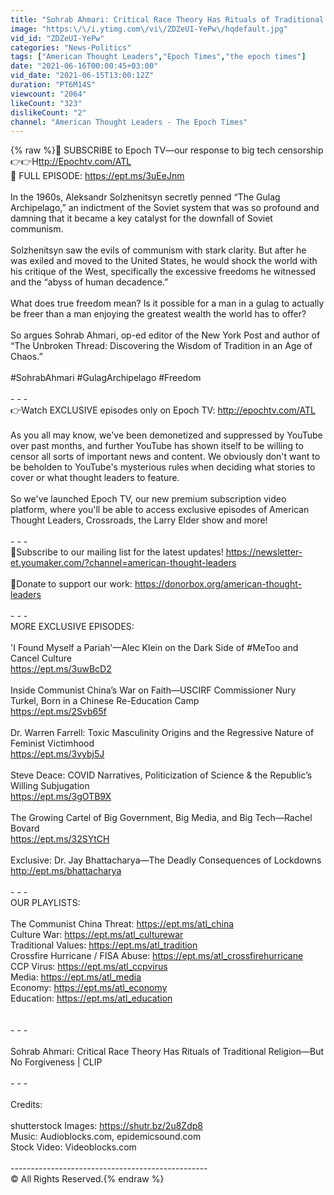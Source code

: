 ```yaml
---
title: "Sohrab Ahmari: Critical Race Theory Has Rituals of Traditional Religion—But No Forgiveness | CLIP"
image: "https:\/\/i.ytimg.com\/vi\/ZDZeUI-YePw\/hqdefault.jpg"
vid_id: "ZDZeUI-YePw"
categories: "News-Politics"
tags: ["American Thought Leaders","Epoch Times","the epoch times"]
date: "2021-06-16T00:00:45+03:00"
vid_date: "2021-06-15T13:00:12Z"
duration: "PT6M14S"
viewcount: "2064"
likeCount: "323"
dislikeCount: "2"
channel: "American Thought Leaders - The Epoch Times"
---
```

{% raw %}🔵 SUBSCRIBE to Epoch TV—our response to big tech censorship👉👉H<a rel="nofollow" target="blank" href="ttp://Epochtv.com/ATL">ttp://Epochtv.com/ATL</a><br />🔴 FULL EPISODE: <a rel="nofollow" target="blank" href="https://ept.ms/3uEeJnm">https://ept.ms/3uEeJnm</a><br /><br />In the 1960s, Aleksandr Solzhenitsyn secretly penned “The Gulag Archipelago,” an indictment of the Soviet system that was so profound and damning that it became a key catalyst for the downfall of Soviet communism.<br /><br />Solzhenitsyn saw the evils of communism with stark clarity. But after he was exiled and moved to the United States, he would shock the world with his critique of the West, specifically the excessive freedoms he witnessed and the “abyss of human decadence.” <br /><br />What does true freedom mean? Is it possible for a man in a gulag to actually be freer than a man enjoying the greatest wealth the world has to offer? <br /><br />So argues Sohrab Ahmari, op-ed editor of the New York Post and author of “The Unbroken Thread: Discovering the Wisdom of Tradition in an Age of Chaos.”<br /><br />#SohrabAhmari #GulagArchipelago #Freedom <br /><br />- - -<br />👉Watch EXCLUSIVE episodes only on Epoch TV: <a rel="nofollow" target="blank" href="http://epochtv.com/ATL">http://epochtv.com/ATL</a> <br /><br />As you all may know, we've been demonetized and suppressed by YouTube over past months, and further YouTube has shown itself to be willing to censor all sorts of important news and content. We obviously don't want to be beholden to YouTube's mysterious rules when deciding what stories to cover or what thought leaders to feature. <br /><br />So we've launched Epoch TV, our new premium subscription video platform, where you'll be able to access exclusive episodes of American Thought Leaders, Crossroads, the Larry Elder show and more!<br /><br />- - -<br />💎Subscribe to our mailing list for the latest updates! <a rel="nofollow" target="blank" href="https://newsletter-et.youmaker.com/?channel=american-thought-leaders">https://newsletter-et.youmaker.com/?channel=american-thought-leaders</a><br /><br />💎Donate to support our work: <a rel="nofollow" target="blank" href="https://donorbox.org/american-thought-leaders">https://donorbox.org/american-thought-leaders</a><br /><br />- - -<br />MORE EXCLUSIVE EPISODES: <br /><br />'I Found Myself a Pariah'—Alec Klein on the Dark Side of #MeToo and Cancel Culture<br /><a rel="nofollow" target="blank" href="https://ept.ms/3uwBcD2">https://ept.ms/3uwBcD2</a><br /><br />Inside Communist China’s War on Faith—USCIRF Commissioner Nury Turkel, Born in a Chinese Re-Education Camp<br /><a rel="nofollow" target="blank" href="https://ept.ms/2Svb65f">https://ept.ms/2Svb65f</a>  <br /><br />Dr. Warren Farrell: Toxic Masculinity Origins and the Regressive Nature of Feminist Victimhood<br /><a rel="nofollow" target="blank" href="https://ept.ms/3vybj5J">https://ept.ms/3vybj5J</a><br /><br />Steve Deace: COVID Narratives, Politicization of Science &amp; the Republic’s Willing Subjugation<br /><a rel="nofollow" target="blank" href="https://ept.ms/3gOTB9X">https://ept.ms/3gOTB9X</a><br /><br />The Growing Cartel of Big Government, Big Media, and Big Tech—Rachel Bovard<br /><a rel="nofollow" target="blank" href="https://ept.ms/32SYtCH">https://ept.ms/32SYtCH</a><br /><br />Exclusive: Dr. Jay Bhattacharya—The Deadly Consequences of Lockdowns<br /><a rel="nofollow" target="blank" href="http://ept.ms/bhattacharya">http://ept.ms/bhattacharya</a><br /><br />- - -<br />OUR PLAYLISTS:<br /><br />The Communist China Threat:   <a rel="nofollow" target="blank" href="https://ept.ms/atl_china">https://ept.ms/atl_china</a>   <br />Culture War: <a rel="nofollow" target="blank" href="https://ept.ms/atl_culturewar">https://ept.ms/atl_culturewar</a><br />Traditional Values: <a rel="nofollow" target="blank" href="https://ept.ms/atl_tradition">https://ept.ms/atl_tradition</a><br />Crossfire Hurricane / FISA Abuse:   <a rel="nofollow" target="blank" href="https://ept.ms/atl_crossfirehurricane">https://ept.ms/atl_crossfirehurricane</a><br />CCP Virus: <a rel="nofollow" target="blank" href="https://ept.ms/atl_ccpvirus">https://ept.ms/atl_ccpvirus</a> <br />Media: <a rel="nofollow" target="blank" href="https://ept.ms/atl_media">https://ept.ms/atl_media</a><br />Economy: <a rel="nofollow" target="blank" href="https://ept.ms/atl_economy">https://ept.ms/atl_economy</a><br />Education: <a rel="nofollow" target="blank" href="https://ept.ms/atl_education">https://ept.ms/atl_education</a><br /><br /><br />- - -<br /><br />Sohrab Ahmari: Critical Race Theory Has Rituals of Traditional Religion—But No Forgiveness | CLIP<br /><br />- - -<br /><br />Credits:<br /><br />shutterstock Images:  <a rel="nofollow" target="blank" href="https://shutr.bz/2u8Zdp8">https://shutr.bz/2u8Zdp8</a><br />Music:  Audioblocks.com,  epidemicsound.com<br />Stock Video:  Videoblocks.com<br /><br />-------------------------------------------------<br />© All Rights Reserved.{% endraw %}
